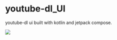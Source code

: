 # youtube-dl_UI



youtube-dl ui built with kotlin and jetpack compose.

<img src="https://i.ibb.co/KxSPTKT/youtube-dl.png"/>


